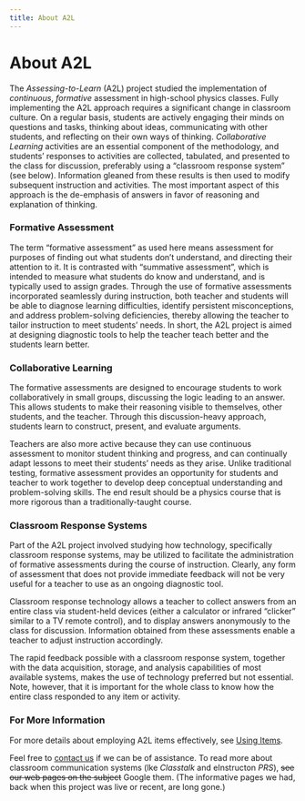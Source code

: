 ```yaml
---
title: About A2L
---
```


# About A2L

The _Assessing-to-Learn_ (A2L) project studied the implementation of _continuous_, _formative_ assessment in high-school physics classes. Fully implementing the A2L approach requires a significant change in classroom culture. On a regular basis, students are actively engaging their minds on questions and tasks, thinking about ideas, communicating with other students, and reflecting on their own ways of thinking. _Collaborative Learning_ activities are an essential component of the methodology, and students’ responses to activities are collected, tabulated, and presented to the class for discussion, preferably using a “classroom response system” (see below). Information gleaned from these results is then used to modify subsequent instruction and activities. The most important aspect of this approach is the de-emphasis of answers in favor of reasoning and explanation of thinking.

### Formative Assessment

The term “formative assessment” as used here means assessment for purposes of finding out what students don’t understand, and directing their attention to it. It is contrasted with “summative assessment”, which is intended to measure what students do know and understand, and is typically used to assign grades. Through the use of formative assessments incorporated seamlessly during instruction, both teacher and students will be able to diagnose learning difficulties, identify persistent misconceptions, and address problem-solving deficiencies, thereby allowing the teacher to tailor instruction to meet students’ needs. In short, the A2L project is aimed at designing diagnostic tools to help the teacher teach better and the students learn better.

### Collaborative Learning

The formative assessments are designed to encourage students to work collaboratively in small groups, discussing the logic leading to an answer. This allows students to make their reasoning visible to themselves, other students, and the teacher. Through this discussion-heavy approach, students learn to construct, present, and evaluate arguments.

Teachers are also more active because they can use continuous assessment to monitor student thinking and progress, and can continually adapt lessons to meet their students’ needs as they arise. Unlike traditional testing, formative assessment provides an opportunity for students and teacher to work together to develop deep conceptual understanding and problem-solving skills. The end result should be a physics course that is more rigorous than a traditionally-taught course.

### Classroom Response Systems

Part of the A2L project involved studying how technology, specifically classroom response systems, may be utilized to facilitate the administration of formative assessments during the course of instruction. Clearly, any form of assessment that does not provide immediate feedback will not be very useful for a teacher to use as an ongoing diagnostic tool.

Classroom response technology allows a teacher to collect answers from an entire class via student-held devices (either a calculator or infrared “clicker” similar to a TV remote control), and to display answers anonymously to the class for discussion. Information obtained from these assessments enable a teacher to adjust instruction accordingly.

The rapid feedback possible with a classroom response system, together with the data acquisition, storage, and analysis capabilities of most available systems, makes the use of technology preferred but not essential. Note, however, that it is important for the whole class to know how the entire class responded to any item or activity.

### For More Information

For more details about employing A2L items effectively, see [Using Items](about.md).

Feel free to [contact us](mailto:idbeatty@uncg.edu) if we can be of assistance. To read more about classroom communication systems (lke _Classtalk_ and eInstructon _PRS_), ~~see our web pages on the subject~~ Google them. (The informative pages we had, back when this project was live or recent, are long gone.)
